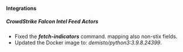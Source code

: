 
#### Integrations
##### CrowdStrike Falcon Intel Feed Actors
- Fixed the ***fetch-indicators*** command. mapping also non-stix fields.
- Updated the Docker image to: *demisto/python3:3.9.8.24399*.
